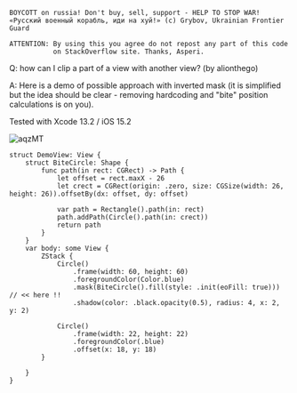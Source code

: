 ```
BOYCOTT on russia! Don't buy, sell, support - HELP TO STOP WAR!
«Русский военный корабль, иди на хуй!» (c) Grybov, Ukrainian Frontier Guard

ATTENTION: By using this you agree do not repost any part of this code
           on StackOverflow site. Thanks, Asperi.
```

Q: how can I clip a part of a view with another view? (by alionthego)

A: Here is a demo of possible approach with inverted mask (it is simplified but the idea should be clear - removing hardcoding and "bite" position calculations is on you).

Tested with Xcode 13.2 / iOS 15.2

![aqzMT](https://user-images.githubusercontent.com/62171579/168146445-d3518939-319b-4008-975b-1451df7667fa.png)

```
struct DemoView: View {
    struct BiteCircle: Shape {
        func path(in rect: CGRect) -> Path {
            let offset = rect.maxX - 26
            let crect = CGRect(origin: .zero, size: CGSize(width: 26, height: 26)).offsetBy(dx: offset, dy: offset)

            var path = Rectangle().path(in: rect)
            path.addPath(Circle().path(in: crect))
            return path
        }
    }
    var body: some View {
        ZStack {
            Circle()
                .frame(width: 60, height: 60)
                .foregroundColor(Color.blue)
                .mask(BiteCircle().fill(style: .init(eoFill: true)))     // << here !!
                .shadow(color: .black.opacity(0.5), radius: 4, x: 2, y: 2)

            Circle()
                .frame(width: 22, height: 22)
                .foregroundColor(.blue)
                .offset(x: 18, y: 18)
        }

    }
}
```
